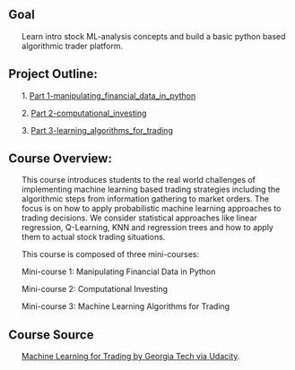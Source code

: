 <h2><strong>Goal</strong></h2> 
<ul> Learn intro stock ML-analysis concepts and build a basic python based algorithmic trader platform.</ul>
 
<h2><strong>Project Outline:</strong></h2> 
<ul>1. <a href="https://github.com/JeffreyJackovich/machine_learning_for_trading/tree/master/Part%201-manipulating_financial_data_in_python">Part 1-manipulating_financial_data_in_python</a></ul>
<ul>2. <a href="https://github.com/JeffreyJackovich/machine_learning_for_trading/tree/master/Part%202-computational_investing">Part 2-computational_investing</a></ul>
<ul>3. <a href="https://github.com/JeffreyJackovich/machine_learning_for_trading/tree/master/Part%203-learning_algorithms_for_trading">Part 3-learning_algorithms_for_trading</a></ul>
 
<h2><strong>Course Overview:</strong></h2>
<ul>This course introduces students to the real world challenges of implementing machine learning based trading strategies 
including the algorithmic steps from information gathering to market orders. The focus is on how to apply probabilistic 
machine learning approaches to trading decisions. We consider statistical approaches like linear regression, Q-Learning, 
KNN and regression trees and how to apply them to actual stock trading situations.</ul>
<ul>This course is composed of three mini-courses:</ul>
<ul>Mini-course 1: Manipulating Financial Data in Python</ul>
<ul>Mini-course 2: Computational Investing</ul>
<ul>Mini-course 3: Machine Learning Algorithms for Trading</ul>


<h2><strong>Course Source</strong></h2>
<ul><a href="https://www.udacity.com/course/machine-learning-for-trading--ud501"> Machine Learning for Trading by Georgia Tech via Udacity</a>.
